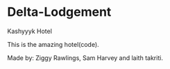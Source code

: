 # Delta-Lodgement
Kashyyyk Hotel

This is the amazing hotel(code).


Made by:
Ziggy Rawlings, Sam Harvey and laith takriti.
